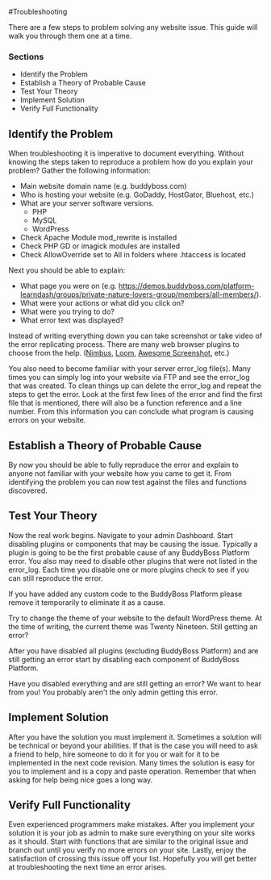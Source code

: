 #Troubleshooting

There are a few steps to problem solving any website issue. This guide will walk you through them one at a time.


### Sections<a name="sections"></a>
*   Identify the Problem
*   Establish a Theory of Probable Cause
*   Test Your Theory
*   Implement Solution
*   Verify Full Functionality

Identify the Problem<a name="identify-the-problem"></a>
--------------------

When troubleshooting it is imperative to document everything. Without knowing the steps taken to reproduce a problem how do you explain your problem? Gather the following information:

*   Main website domain name (e.g. buddyboss.com)
*   Who is hosting your website (e.g. GoDaddy, HostGator, Bluehost, etc.)
*   What are your server software versions.
    *   PHP
    *   MySQL
    *   WordPress
*   Check Apache Module mod\_rewrite is installed
*   Check PHP GD or imagick modules are installed
*   Check AllowOverride set to All in folders where .htaccess is located

Next you should be able to explain:

*   What page you were on (e.g. https://demos.buddyboss.com/platform-learndash/groups/private-nature-lovers-group/members/all-members/).
*   What were your actions or what did you click on?
*   What were you trying to do?
*   What error text was displayed?

Instead of writing everything down you can take screenshot or take video of the error replicating process. There are many web browser plugins to choose from the help. ([Nimbus](https://nimbusweb.me/), [Loom](https://home/buddyboss/public_html.useloom.com/), [Awesome Screenshot](https://home/buddyboss/public_html.awesomescreenshot.com/), etc.)

You also need to become familiar with your server error\_log file(s). Many times you can simply log into your website via FTP and see the error\_log that was created. To clean things up can delete the error\_log and repeat the steps to get the error. Look at the first few lines of the error and find the first file that is mentioned, there will also be a function reference and a line number. From this information you can conclude what program is causing errors on your website.

Establish a Theory of Probable Cause<a name="establish-a-theory-of-probable-cause"></a>
------------------------------------

By now you should be able to fully reproduce the error and explain to anyone not familiar with your website how you came to get it. From identifying the problem you can now test against the files and functions discovered.

Test Your Theory<a name="test-your-theory"></a>
----------------

Now the real work begins. Navigate to your admin Dashboard. Start disabling plugins or components that may be causing the issue. Typically a plugin is going to be the first probable cause of any BuddyBoss Platform error. You also may need to disable other plugins that were not listed in the error\_log. Each time you disable one or more plugins check to see if you can still reproduce the error.

If you have added any custom code to the BuddyBoss Platform please remove it temporarily to eliminate it as a cause.

Try to change the theme of your website to the default WordPress theme. At the time of writing, the current theme was Twenty Nineteen. Still getting an error?

After you have disabled all plugins (excluding BuddyBoss Platform) and are still getting an error start by disabling each component of BuddyBoss Platform.

Have you disabled everything and are still getting an error? We want to hear from you! You probably aren't the only admin getting this error.

Implement Solution<a name="implement-solution"></a>
------------------

After you have the solution you must implement it. Sometimes a solution will be technical or beyond your abilities. If that is the case you will need to ask a friend to help, hire someone to do it for you or wait for it to be implemented in the next code revision. Many times the solution is easy for you to implement and is a copy and paste operation. Remember that when asking for help being nice goes a long way.

Verify Full Functionality<a name="verify-full-functionality"></a>
-------------------------

Even experienced programmers make mistakes. After you implement your solution it is your job as admin to make sure everything on your site works as it should. Start with functions that are similar to the original issue and branch out until you verify no more errors on your site. Lastly, enjoy the satisfaction of crossing this issue off your list. Hopefully you will get better at troubleshooting the next time an error arises.